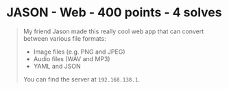 # JASON - Web - 400 points - 4 solves
> My friend Jason made this really cool web app that can convert between various file formats:
> - Image files (e.g. PNG and JPEG)
> - Audio files (WAV and MP3)
> - YAML and JSON
> 
> You can find the server at `192.168.138.1`.
